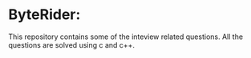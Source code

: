 # ByteRider:
This repository contains some of the inteview related questions. All the questions are solved using c and c++. 
